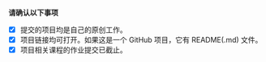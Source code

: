 **请确认以下事项**

- [x] 提交的项目均是自己的原创工作。
- [x] 项目链接均可打开。如果这是一个 GitHub 项目，它有 README(.md) 文件。
- [x] 项目相关课程的作业提交已截止。

<!-- 请您将项目根据说明插入在合适的位置。我们的 CI 脚本会自动验证。感谢您的贡献！ -->
<!-- CI 脚本可能不够稳定。如果您碰到了难以解决的 CI Error，maintainer 们会帮助您进行修改。 -->
